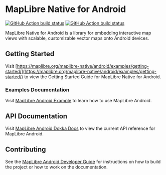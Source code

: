# MapLibre Native for Android

[![GitHub Action build status](https://github.com/maplibre/maplibre-native/workflows/android-ci/badge.svg)](https://github.com/maplibre/maplibre-native/actions/workflows/android-ci.yml) [![GitHub Action build status](https://github.com/maplibre/maplibre-native/workflows/android-release/badge.svg)](https://github.com/maplibre/maplibre-native/actions/workflows/android-release.yml)

MapLibre Native for Android is a library for embedding interactive map views with scalable, customizable vector maps onto Android devices.

## Getting Started

Visit [https://maplibre.org/maplibre-native/android/examples/getting-started/](https://maplibre.org/maplibre-native/android/examples/getting-started/) to view the Getting Started Guide for MapLibre Native for Android.

### Examples Documentation

Visit [MapLibre Android Example](https://maplibre.org/maplibre-native/android/examples/) to learn how to use MapLibre Android.

## API Documentation

Visit [MapLibre Android Dokka Docs](https://maplibre.org/maplibre-native/android/api/) to view the current API reference for MapLibre Android.

## Contributing

See the [MapLibre Android Developer Guide](https://maplibre.org/maplibre-native/docs/book/platforms/android) for instructions on how to build the project or how to work on the documentation.
